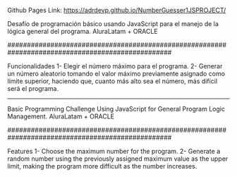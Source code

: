 Github Pages Link: https://adrdevp.github.io/NumberGuesser1JSPROJECT/ 

Desafío de programación básico usando JavaScript para el manejo de la lógica general del programa. AluraLatam + ORACLE

##################################################################################################

Funcionalidades
1- Elegir el número máximo para el programa.
2- Generar un número aleatorio tomando el valor máximo previamente asignado como límite superior, haciendo que, cuanto más alto sea el número, más difícil será el programa.

-------------------------------------------------------------------------------------------------------------------------------------------------------------------------------------

Basic Programming Challenge Using JavaScript for General Program Logic Management. AluraLatam + ORACLE

##################################################################################################

Features
1- Choose the maximum number for the program.
2- Generate a random number using the previously assigned maximum value as the upper limit, making the program more difficult as the number increases.
